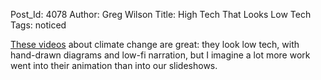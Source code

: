 Post_Id: 4078
Author: Greg Wilson
Title: High Tech That Looks Low Tech
Tags: noticed

<p><a href="http://www.planetnutshell.com/climate">These videos</a> about climate change are great: they look low tech, with hand-drawn diagrams and low-fi narration, but I imagine a lot more work went into their animation than into our slideshows.</p>

